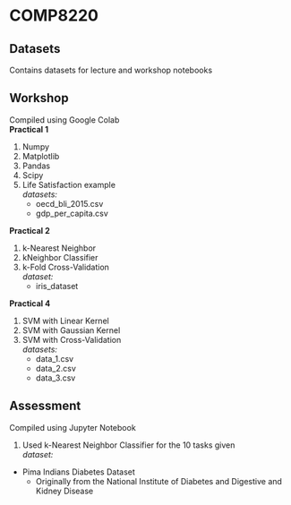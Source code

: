 # COMP8220
## Datasets
Contains datasets for lecture and workshop notebooks

## Workshop
Compiled using Google Colab<br/>
__Practical 1__
1. Numpy
2. Matplotlib
3. Pandas
4. Scipy
5. Life Satisfaction example<br/>
   _datasets:_
    * oecd_bli_2015.csv
    * gdp_per_capita.csv
    
 __Practical 2__
1. k-Nearest Neighbor
2. kNeighbor Classifier
3. k-Fold Cross-Validation<br/>
   _dataset:_
    * iris_dataset

__Practical 4__
1. SVM with Linear Kernel
2. SVM with Gaussian Kernel
3. SVM with Cross-Validation<br/>
   _datasets:_
   * data_1.csv
   * data_2.csv
   * data_3.csv
   
## Assessment
Compiled using Jupyter Notebook<br/>
1. Used k-Nearest Neighbor Classifier for the 10 tasks given<br/>
_dataset:_
* Pima Indians Diabetes Dataset
   - Originally from the National Institute of Diabetes and Digestive and Kidney Disease
